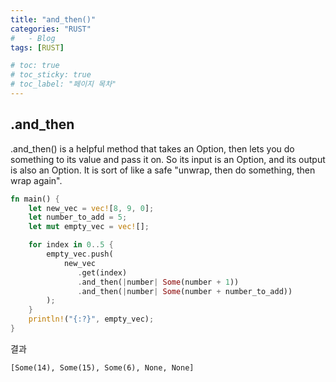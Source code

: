 ```yaml
---
title: "and_then()"
categories: "RUST"
#   - Blog
tags: [RUST]

# toc: true
# toc_sticky: true
# toc_label: "페이지 목차"
---
```


## .and_then

.and_then() is a helpful method that takes an Option, then lets you do something to its value and pass it on. So its input is an Option, and its output is also an Option. It is sort of like a safe "unwrap, then do something, then wrap again".

```rust
fn main() {
    let new_vec = vec![8, 9, 0];
    let number_to_add = 5;
    let mut empty_vec = vec![];

    for index in 0..5 {
        empty_vec.push(
            new_vec
               .get(index)
               .and_then(|number| Some(number + 1))
               .and_then(|number| Some(number + number_to_add))
        );
    }
    println!("{:?}", empty_vec);
}
```

결과
```text
[Some(14), Some(15), Some(6), None, None]
```